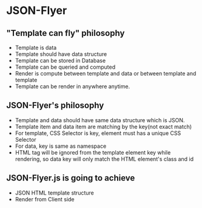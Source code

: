 JSON-Flyer
============

"Template can fly" philosophy
-----------------------------

- Template is data
- Template should have data structure
- Template can be stored in Database
- Template can be queried and computed
- Render is compute between template and data or between template and template
- Template can be render in anywhere anytime.

JSON-Flyer's philosophy
-----------------------

- Template and data should have same data structure which is JSON.
- Template item and data item are matching by the key(not exact match)
- For template, CSS Selector is key, element must has a unique CSS Selector
- For data, key is same as namespace
- HTML tag will be ignored from the template element key while rendering, so data key will only match the HTML element's class and id

JSON-Flyer.js is going to achieve
------------------------------

- JSON HTML template structure
- Render from Client side